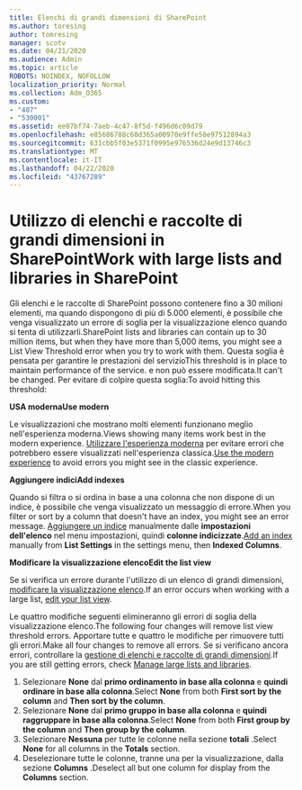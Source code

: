 ```yaml
---
title: Elenchi di grandi dimensioni di SharePoint
ms.author: toresing
author: tomresing
manager: scotv
ms.date: 04/21/2020
ms.audience: Admin
ms.topic: article
ROBOTS: NOINDEX, NOFOLLOW
localization_priority: Normal
ms.collection: Adm_O365
ms.custom:
- "407"
- "530001"
ms.assetid: ee07bf74-7aeb-4c47-8f5d-f496d6c09d79
ms.openlocfilehash: e85686788c60d365a00970e9ffe58e97512894a3
ms.sourcegitcommit: 631cbb5f03e5371f0995e976536d24e9d13746c3
ms.translationtype: MT
ms.contentlocale: it-IT
ms.lasthandoff: 04/22/2020
ms.locfileid: "43767289"
---
```

# <a name="work-with-large-lists-and-libraries-in-sharepoint"></a><span data-ttu-id="d2536-102">Utilizzo di elenchi e raccolte di grandi dimensioni in SharePoint</span><span class="sxs-lookup"><span data-stu-id="d2536-102">Work with large lists and libraries in SharePoint</span></span>

<span data-ttu-id="d2536-103">Gli elenchi e le raccolte di SharePoint possono contenere fino a 30 milioni elementi, ma quando dispongono di più di 5.000 elementi, è possibile che venga visualizzato un errore di soglia per la visualizzazione elenco quando si tenta di utilizzarli.</span><span class="sxs-lookup"><span data-stu-id="d2536-103">SharePoint lists and libraries can contain up to 30 million items, but when they have more than 5,000 items, you might see a List View Threshold error when you try to work with them.</span></span> <span data-ttu-id="d2536-104">Questa soglia è pensata per garantire le prestazioni del servizio</span><span class="sxs-lookup"><span data-stu-id="d2536-104">This threshold is in place to maintain performance of the service.</span></span> <span data-ttu-id="d2536-105">e non può essere modificata.</span><span class="sxs-lookup"><span data-stu-id="d2536-105">It can't be changed.</span></span> <span data-ttu-id="d2536-106">Per evitare di colpire questa soglia:</span><span class="sxs-lookup"><span data-stu-id="d2536-106">To avoid hitting this threshold:</span></span>

<span data-ttu-id="d2536-107">**USA moderna**</span><span class="sxs-lookup"><span data-stu-id="d2536-107">**Use modern**</span></span>

<span data-ttu-id="d2536-108">Le visualizzazioni che mostrano molti elementi funzionano meglio nell'esperienza moderna.</span><span class="sxs-lookup"><span data-stu-id="d2536-108">Views showing many items work best in the modern experience.</span></span> <span data-ttu-id="d2536-109">[Utilizzare l'esperienza moderna](https://support.office.com/article/66dac24b-4177-4775-bf50-3d267318caa9) per evitare errori che potrebbero essere visualizzati nell'esperienza classica.</span><span class="sxs-lookup"><span data-stu-id="d2536-109">[Use the modern experience](https://support.office.com/article/66dac24b-4177-4775-bf50-3d267318caa9) to avoid errors you might see in the classic experience.</span></span>

<span data-ttu-id="d2536-110">**Aggiungere indici**</span><span class="sxs-lookup"><span data-stu-id="d2536-110">**Add indexes**</span></span>

<span data-ttu-id="d2536-111">Quando si filtra o si ordina in base a una colonna che non dispone di un indice, è possibile che venga visualizzato un messaggio di errore.</span><span class="sxs-lookup"><span data-stu-id="d2536-111">When you filter or sort by a column that doesn't have an index, you might see an error message.</span></span> <span data-ttu-id="d2536-112">[Aggiungere un indice](https://support.office.com/article/f3f00554-b7dc-44d1-a2ed-d477eac463b0) manualmente dalle **impostazioni dell'elenco** nel menu impostazioni, quindi **colonne indicizzate**.</span><span class="sxs-lookup"><span data-stu-id="d2536-112">[Add an index](https://support.office.com/article/f3f00554-b7dc-44d1-a2ed-d477eac463b0) manually from **List Settings** in the settings menu, then **Indexed Columns**.</span></span>

<span data-ttu-id="d2536-113">**Modificare la visualizzazione elenco**</span><span class="sxs-lookup"><span data-stu-id="d2536-113">**Edit the list view**</span></span>

<span data-ttu-id="d2536-114">Se si verifica un errore durante l'utilizzo di un elenco di grandi dimensioni, [modificare la visualizzazione elenco](https://support.office.com/article/15916903-e79a-423f-b4e2-02d37e1ff372).</span><span class="sxs-lookup"><span data-stu-id="d2536-114">If an error occurs when working with a large list, [edit your list view](https://support.office.com/article/15916903-e79a-423f-b4e2-02d37e1ff372).</span></span>

<span data-ttu-id="d2536-115">Le quattro modifiche seguenti elimineranno gli errori di soglia della visualizzazione elenco.</span><span class="sxs-lookup"><span data-stu-id="d2536-115">The following four changes will remove list view threshold errors.</span></span> <span data-ttu-id="d2536-116">Apportare tutte e quattro le modifiche per rimuovere tutti gli errori.</span><span class="sxs-lookup"><span data-stu-id="d2536-116">Make all four changes to remove all errors.</span></span> <span data-ttu-id="d2536-117">Se si verificano ancora errori, controllare la [gestione di elenchi e raccolte di grandi dimensioni](https://support.office.com/article/B8588DAE-9387-48C2-9248-C24122F07C59).</span><span class="sxs-lookup"><span data-stu-id="d2536-117">If you are still getting errors, check [Manage large lists and libraries](https://support.office.com/article/B8588DAE-9387-48C2-9248-C24122F07C59).</span></span>

1. <span data-ttu-id="d2536-118">Selezionare **None** dal **primo ordinamento in base alla colonna** e **quindi ordinare in base alla colonna**.</span><span class="sxs-lookup"><span data-stu-id="d2536-118">Select **None** from both **First sort by the column** and **Then sort by the column**.</span></span>
2. <span data-ttu-id="d2536-119">Selezionare **None** dal **primo gruppo in base alla colonna** e **quindi raggruppare in base alla colonna**.</span><span class="sxs-lookup"><span data-stu-id="d2536-119">Select **None** from both **First group by the column** and **Then group by the column**.</span></span>
3. <span data-ttu-id="d2536-120">Selezionare **Nessuna** per tutte le colonne nella sezione **totali** .</span><span class="sxs-lookup"><span data-stu-id="d2536-120">Select **None** for all columns in the **Totals** section.</span></span>
4. <span data-ttu-id="d2536-121">Deselezionare tutte le colonne, tranne una per la visualizzazione, dalla sezione **Columns** .</span><span class="sxs-lookup"><span data-stu-id="d2536-121">Deselect all but one column for display from the **Columns** section.</span></span>

